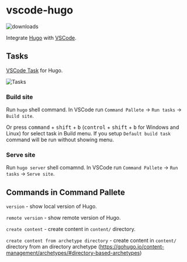 # vscode-hugo

![downloads](https://img.shields.io/vscode-marketplace/d/rusnasonov.vscode-hugo.svg)

Integrate [Hugo](http://gohugo.io) with [VSCode](https://code.visualstudio.com).

## Tasks

[VSCode Task](https://code.visualstudio.com/Docs/editor/tasks#_processing-task-output-with-problem-matchers) for Hugo.

![Tasks](https://github.com/rusnasonov/vscode-hugo/blob/master/tasks.gif)

### Build site

Run `hugo` shell command. In VSCode run `Command Pallete` -> `Run tasks` -> `Build site`.

Or press <kbd>command</kbd> + <kbd>shift</kbd> + <kbd>b</kbd> (<kbd>control</kbd> + <kbd>shift</kbd> + <kbd>b</kbd> for Windows and Linux) for select task in Build menu. If you setup `Default build task` command will be run without showing menu.

### Serve site

Run `hugo server` shell comamnd. In VSCode run `Command Pallete` -> `Run tasks` -> `Serve site`.


## Commands in Command Pallete

`version` - show local version of Hugo.

`remote version` - show remote version of Hugo.

`create content` - create content in `content/` directory.

`create content from archetype directory` - create content in `content/` directory from an directory archetype (https://gohugo.io/content-management/archetypes/#directory-based-archetypes)

